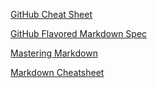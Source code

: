 [GitHub Cheat Sheet](https://rogerdudler.github.io/git-guide/files/git_cheat_sheet.pdf)

[GitHub Flavored Markdown Spec](https://github.github.com/gfm/)

[Mastering Markdown](https://guides.github.com/features/mastering-markdown/)

[Markdown Cheatsheet](https://github.com/adam-p/markdown-here/wiki/Markdown-Cheatsheet)
